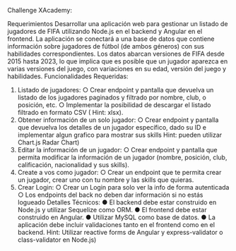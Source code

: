 Challenge XAcademy: 

Requerimientos
Desarrollar una aplicación web para gestionar un listado de jugadores de FIFA utilizando Node.js en
el backend y Angular en el frontend. La aplicación se conectará a una base de datos que contiene
información sobre jugadores de fútbol (de ambos géneros) con sus habilidades correspondientes.
Los datos abarcan versiones de FIFA desde 2015 hasta 2023, lo que implica que es posible que un
jugador aparezca en varias versiones del juego, con variaciones en su edad, versión del juego y
habilidades.
Funcionalidades Requeridas:
1. Listado de jugadores:
○ Crear endpoint y pantalla que devuelva un listado de los jugadores paginados y
filtrado por nombre, club, o posición, etc.
○ Implementar la posibilidad de descargar el listado filtrado en formato CSV ( Hint:
xlsx).
2. Obtener información de un solo jugador:
○ Crear endpoint y pantalla que devuelva los detalles de un jugador específico, dado
su ID e implementar algun grafico para mostrar sus skills Hint: pueden utilizar
Chart.js Radar Chart)
3. Editar la información de un jugador:
○ Crear endpoint y pantalla que permita modificar la información de un jugador
(nombre, posición, club, calificación, nacionalidad y sus skills).
4. Create a vos como jugador:
○ Crear un endpoint que te permita crear un jugador, crear uno con tu nombre y las
skills que quieras.
5. Crear Login:
○ Crear un Login para solo ver la info de forma autenticada
○ Los endpoints del back no deben dar información si no estás logueado
Detalles Técnicos:
● El backend debe estar construido en Node.js y utilizar Sequelize como ORM.
● El frontend debe estar construido en Angular.
● Utilizar MySQL como base de datos.
● La aplicación debe incluir validaciones tanto en el frontend como en el backend. Hint:
Utilizar reactive forms de Angular y express-validator o class-validator en Node.js)
